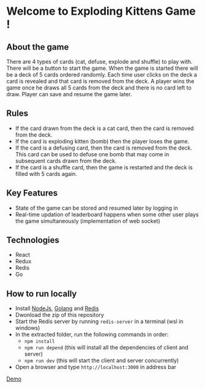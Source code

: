 # Welcome to Exploding Kittens Game !

## About the game
There are 4 types of cards (cat, defuse, explode and shuffle) to play with. There will be a button to start the game. When the game is started there will 
be a deck of 5 cards ordered randomly. Each time user clicks on the deck a card is revealed and that card is removed from the deck. 
A player wins the game once he draws all 5 cards from the deck and there is no card left to draw. Player can save and resume the game later.

## Rules
- If the card drawn from the deck is a cat card, then the card is removed from the deck.
- If the card is exploding kitten (bomb) then the player loses the game.
- If the card is a defusing card, then the card is removed from the deck. This card can be used to defuse one bomb that may come in subsequent cards drawn from the deck.
- If the card is a shuffle card, then the game is restarted and the deck is filled with 5 cards again.

## Key Features
- State of the game can be stored and resumed later by logging in
- Real-time updation of leaderboard happens when some other user plays the game simultaneously (implementation of web socket)

## Technologies
- React
- Redux
- Redis
- Go

## How to run locally
- Install [NodeJs](https://nodejs.org/en), [Golang](https://go.dev/) and [Redis](https://redis.io/)
- Dwonload the zip of this repository
- Start the Redis server by running ```redis-server``` in a terminal (wsl in windows)
- In the extracted folder, run the following commands in order:
  - ```npm install```
  - ```npm run depend``` (this will install all the dependencies of client and server)
  - ```npm run dev``` (this will start the client and server concurrently)
- Open a browser and type ```http://localhost:3000``` in address bar

[Demo](https://drive.google.com/drive/folders/1TzRFGkeuTtra8zQ2C0_jLdOmkALy3J8h?usp=sharing)
